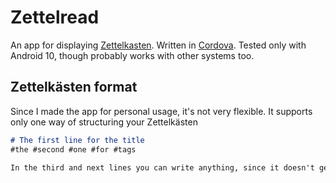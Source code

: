 # Zettelread
An app for displaying [Zettelkasten](https://en.wikipedia.org/wiki/Zettelkasten). Written in [Cordova](https://en.wikipedia.org/wiki/Apache_Cordova). Tested only with Android 10, though probably works with other systems too.

## Zettelkästen format
Since I made the app for personal usage, it's not very flexible. It supports only one way of structuring your Zettelkästen
```markdown
# The first line for the title
#the #second #one #for #tags

In the third and next lines you can write anything, since it doesn't get displayed anyway.
```
